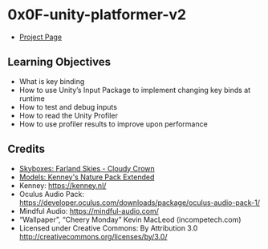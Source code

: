 # 0x0F-unity-platformer-v2
- [Project Page](https://intranet.hbtn.io/projects/871)

## Learning Objectives
- What is key binding
- How to use Unity’s Input Package to implement changing key binds at runtime
- How to test and debug inputs
- How to read the Unity Profiler
- How to use profiler results to improve upon performance

## Credits
- [Skyboxes: Farland Skies - Cloudy Crown](https://assetstore.unity.com/packages/2d/textures-materials/sky/farland-skies-cloudy-crown-60004)
- [Models: Kenney's Nature Pack Extended](https://kenney.nl/assets/nature-pack-extended)
- Kenney: https://kenney.nl/
- Oculus Audio Pack: https://developer.oculus.com/downloads/package/oculus-audio-pack-1/
- Mindful Audio: https://mindful-audio.com/
- “Wallpaper”, “Cheery Monday” Kevin MacLeod (incompetech.com)
- Licensed under Creative Commons: By Attribution 3.0
http://creativecommons.org/licenses/by/3.0/